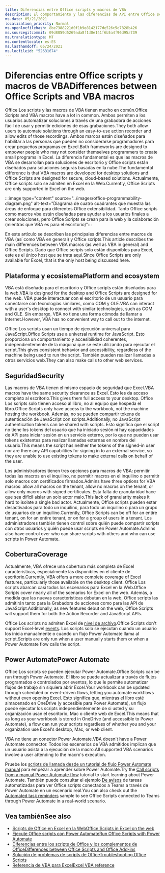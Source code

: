 ```yaml
---
title: Diferencias entre Office scripts y macros de VBA
description: El comportamiento y las diferencias de API entre Office scripts y Excel macros de VBA.
ms.date: 05/21/2021
localization_priority: Normal
ms.openlocfilehash: 8be7388221d0f1b9e8142177de526c5c7828b426
ms.sourcegitcommit: 09d8859d5269ada8f1d0e141f6b5a4f96d95a739
ms.translationtype: MT
ms.contentlocale: es-ES
ms.lasthandoff: 05/24/2021
ms.locfileid: "52631674"
---
```

# <a name="differences-between-office-scripts-and-vba-macros"></a><span data-ttu-id="28905-103">Diferencias entre Office scripts y macros de VBA</span><span class="sxs-lookup"><span data-stu-id="28905-103">Differences between Office Scripts and VBA macros</span></span>

<span data-ttu-id="28905-104">Office Los scripts y las macros de VBA tienen mucho en común.</span><span class="sxs-lookup"><span data-stu-id="28905-104">Office Scripts and VBA macros have a lot in common.</span></span> <span data-ttu-id="28905-105">Ambos permiten a los usuarios automatizar soluciones a través de una grabadora de acciones fácil de usar y permitir ediciones de esas grabaciones.</span><span class="sxs-lookup"><span data-stu-id="28905-105">They both allow users to automate solutions through an easy-to-use action recorder and allow edits of those recordings.</span></span> <span data-ttu-id="28905-106">Ambos marcos están diseñados para habilitar a las personas que pueden no considerarse programadores para crear pequeños programas en Excel.</span><span class="sxs-lookup"><span data-stu-id="28905-106">Both frameworks are designed to empower people who may not consider themselves programmers to create small programs in Excel.</span></span>
<span data-ttu-id="28905-107">La diferencia fundamental es que las macros de VBA se desarrollan para soluciones de escritorio y Office scripts están diseñados para soluciones seguras basadas en la nube.</span><span class="sxs-lookup"><span data-stu-id="28905-107">The fundamental difference is that VBA macros are developed for desktop solutions and Office Scripts are designed for secure, cloud-based solutions.</span></span> <span data-ttu-id="28905-108">Actualmente, Office scripts solo se admiten en Excel en la Web.</span><span class="sxs-lookup"><span data-stu-id="28905-108">Currently, Office Scripts are only supported in Excel on the web.</span></span>

:::image type="content" source="../images/office-programmability-diagram.png" alt-text="Diagrama de cuatro cuadrantes que muestra las áreas de enfoque para diferentes Office extensibilidad. Tanto Office scripts como macros vba están diseñadas para ayudar a los usuarios finales a crear soluciones, pero Office Scripts se crean para la web y la colaboración (mientras que VBA es para el escritorio)":::

<span data-ttu-id="28905-110">En este artículo se describen las principales diferencias entre macros de VBA (así como VBA en general) y Office scripts.</span><span class="sxs-lookup"><span data-stu-id="28905-110">This article describes the main differences between VBA macros (as well as VBA in general) and Office Scripts.</span></span> <span data-ttu-id="28905-111">Dado que Office scripts solo están disponibles para Excel, este es el único host que se trata aquí.</span><span class="sxs-lookup"><span data-stu-id="28905-111">Since Office Scripts are only available for Excel, that is the only host being discussed here.</span></span>

## <a name="platform-and-ecosystem"></a><span data-ttu-id="28905-112">Plataforma y ecosistema</span><span class="sxs-lookup"><span data-stu-id="28905-112">Platform and ecosystem</span></span>

<span data-ttu-id="28905-113">VBA está diseñado para el escritorio y Office scripts están diseñados para la web.</span><span class="sxs-lookup"><span data-stu-id="28905-113">VBA is designed for the desktop and Office Scripts are designed for the web.</span></span> <span data-ttu-id="28905-114">VBA puede interactuar con el escritorio de un usuario para conectarse con tecnologías similares, como COM y OLE.</span><span class="sxs-lookup"><span data-stu-id="28905-114">VBA can interact with a user's desktop to connect with similar technologies, such as COM and OLE.</span></span> <span data-ttu-id="28905-115">Sin embargo, VBA no tiene una forma cómoda de llamar a Internet.</span><span class="sxs-lookup"><span data-stu-id="28905-115">However, VBA has no convenient way to call out to the internet.</span></span>

<span data-ttu-id="28905-116">Office Los scripts usan un tiempo de ejecución universal para JavaScript.</span><span class="sxs-lookup"><span data-stu-id="28905-116">Office Scripts use a universal runtime for JavaScript.</span></span> <span data-ttu-id="28905-117">Esto proporciona un comportamiento y accesibilidad coherentes, independientemente de la máquina que se esté utilizando para ejecutar el script.</span><span class="sxs-lookup"><span data-stu-id="28905-117">This gives consistent behavior and accessibility, regardless of the machine being used to run the script.</span></span> <span data-ttu-id="28905-118">También pueden realizar llamadas a otros servicios web.</span><span class="sxs-lookup"><span data-stu-id="28905-118">They can also make calls to other web services.</span></span>

## <a name="security"></a><span data-ttu-id="28905-119">Seguridad</span><span class="sxs-lookup"><span data-stu-id="28905-119">Security</span></span>

<span data-ttu-id="28905-120">Las macros de VBA tienen el mismo espacio de seguridad que Excel.</span><span class="sxs-lookup"><span data-stu-id="28905-120">VBA macros have the same security clearance as Excel.</span></span> <span data-ttu-id="28905-121">Esto les da acceso completo al escritorio.</span><span class="sxs-lookup"><span data-stu-id="28905-121">This gives them full access to your desktop.</span></span> <span data-ttu-id="28905-122">Office Los scripts solo tienen acceso al libro, no al equipo que hospeda el libro.</span><span class="sxs-lookup"><span data-stu-id="28905-122">Office Scripts only have access to the workbook, not the machine hosting the workbook.</span></span> <span data-ttu-id="28905-123">Además, no se pueden compartir tokens de autenticación de JavaScript con scripts.</span><span class="sxs-lookup"><span data-stu-id="28905-123">Additionally, no JavaScript authentication tokens can be shared with scripts.</span></span> <span data-ttu-id="28905-124">Esto significa que el script no tiene los tokens del usuario que ha iniciado sesión ni hay capacidades de API para iniciar sesión en un servicio externo, por lo que no pueden usar tokens existentes para realizar llamadas externas en nombre del usuario.</span><span class="sxs-lookup"><span data-stu-id="28905-124">This means the script has neither the tokens of the signed-in user nor are there any API capabilities for signing in to an external service, so they are unable to use existing tokens to make external calls on behalf of the user.</span></span>

<span data-ttu-id="28905-125">Los administradores tienen tres opciones para macros de VBA: permitir todas las macros en el inquilino, no permitir macros en el inquilino o permitir solo macros con certificados firmados.</span><span class="sxs-lookup"><span data-stu-id="28905-125">Admins have three options for VBA macros: allow all macros on the tenant, allow no macros on the tenant, or allow only macros with signed certificates.</span></span> <span data-ttu-id="28905-126">Esta falta de granularidad hace que sea difícil aislar un solo actor malo.</span><span class="sxs-lookup"><span data-stu-id="28905-126">This lack of granularity makes it hard to isolate a single bad actor.</span></span> <span data-ttu-id="28905-127">Actualmente, Office scripts pueden estar desactivados para todo un inquilino, para todo un inquilino o para un grupo de usuarios de un inquilino.</span><span class="sxs-lookup"><span data-stu-id="28905-127">Currently, Office Scripts can be off for an entire tenant, on for an entire tenant, or on for a group of users in a tenant.</span></span> <span data-ttu-id="28905-128">Los administradores también tienen control sobre quién puede compartir scripts con otros usuarios y quién puede usar scripts en Power Automate.</span><span class="sxs-lookup"><span data-stu-id="28905-128">Admins also have control over who can share scripts with others and who can use scripts in Power Automate.</span></span>

## <a name="coverage"></a><span data-ttu-id="28905-129">Cobertura</span><span class="sxs-lookup"><span data-stu-id="28905-129">Coverage</span></span>

<span data-ttu-id="28905-130">Actualmente, VBA ofrece una cobertura más completa de Excel características, especialmente las disponibles en el cliente de escritorio.</span><span class="sxs-lookup"><span data-stu-id="28905-130">Currently, VBA offers a more complete coverage of Excel features, particularly those available on the desktop client.</span></span> <span data-ttu-id="28905-131">Office Los scripts abarcan casi todos los escenarios para Excel en la Web.</span><span class="sxs-lookup"><span data-stu-id="28905-131">Office Scripts cover nearly all of the scenarios for Excel on the web.</span></span> <span data-ttu-id="28905-132">Además, a medida que las nuevas características debutan en la web, Office scripts las admitirán tanto para la Grabadora de acciones como para las API de JavaScript.</span><span class="sxs-lookup"><span data-stu-id="28905-132">Additionally, as new features debut on the web, Office Scripts will support them for both the Action Recorder and JavaScript APIs.</span></span>

<span data-ttu-id="28905-133">Office Los scripts no admiten Excel de [nivel de archivo](/office/vba/excel/concepts/events-worksheetfunctions-shapes/using-events-with-excel-objects).</span><span class="sxs-lookup"><span data-stu-id="28905-133">Office Scripts don't support Excel-level [events](/office/vba/excel/concepts/events-worksheetfunctions-shapes/using-events-with-excel-objects).</span></span> <span data-ttu-id="28905-134">Los scripts solo se ejecutan cuando un usuario los inicia manualmente o cuando un flujo Power Automate llama al script.</span><span class="sxs-lookup"><span data-stu-id="28905-134">Scripts are only run when a user manually starts them or when a Power Automate flow calls the script.</span></span>

## <a name="power-automate"></a><span data-ttu-id="28905-135">Power Automate</span><span class="sxs-lookup"><span data-stu-id="28905-135">Power Automate</span></span>

<span data-ttu-id="28905-136">Office Los scripts se pueden ejecutar Power Automate.</span><span class="sxs-lookup"><span data-stu-id="28905-136">Office Scripts can be run through Power Automate.</span></span> <span data-ttu-id="28905-137">El libro se puede actualizar a través de flujos programados o controlados por eventos, lo que le permite automatizar flujos de trabajo sin siquiera abrir Excel.</span><span class="sxs-lookup"><span data-stu-id="28905-137">Your workbook can be updated through scheduled or event-driven flows, letting you automate workflows without even opening Excel.</span></span> <span data-ttu-id="28905-138">Esto significa que, mientras el libro esté almacenado en OneDrive (y accesible para Power Automate), un flujo puede ejecutar los scripts independientemente de si usted y su organización usan el escritorio, Mac o cliente web de Excel.</span><span class="sxs-lookup"><span data-stu-id="28905-138">This means that as long as your workbook is stored in OneDrive (and accessible to Power Automate), a flow can run your scripts regardless of whether you and your organization use Excel's desktop, Mac, or web client.</span></span>

<span data-ttu-id="28905-139">VBA no tiene un conector Power Automate.</span><span class="sxs-lookup"><span data-stu-id="28905-139">VBA doesn't have a Power Automate connector.</span></span> <span data-ttu-id="28905-140">Todos los escenarios de VBA admitidos implican que un usuario asista a la ejecución de la macro.</span><span class="sxs-lookup"><span data-stu-id="28905-140">All supported VBA scenarios involve a user attending to the macro's execution.</span></span>

<span data-ttu-id="28905-141">Pruebe los [scripts de llamada desde un tutorial de flujo Power Automate manual](../tutorials/excel-power-automate-manual.md) para empezar a aprender sobre Power Automate.</span><span class="sxs-lookup"><span data-stu-id="28905-141">Try the [Call scripts from a manual Power Automate flow](../tutorials/excel-power-automate-manual.md) tutorial to start learning about Power Automate.</span></span> <span data-ttu-id="28905-142">También puede consultar el ejemplo [De avisos](scenarios/task-reminders.md) de tareas automatizadas para ver Office scripts conectados a Teams a través de Power Automate en un escenario real.</span><span class="sxs-lookup"><span data-stu-id="28905-142">You can also check out the [Automated task reminders](scenarios/task-reminders.md) sample to see Office Scripts connected to Teams through Power Automate in a real-world scenario.</span></span>

## <a name="see-also"></a><span data-ttu-id="28905-143">Vea también</span><span class="sxs-lookup"><span data-stu-id="28905-143">See also</span></span>

- [<span data-ttu-id="28905-144">Scripts de Office en Excel en la Web</span><span class="sxs-lookup"><span data-stu-id="28905-144">Office Scripts in Excel on the web</span></span>](../overview/excel.md)
- [<span data-ttu-id="28905-145">Ejecute Office scripts con Power Automate</span><span class="sxs-lookup"><span data-stu-id="28905-145">Run Office Scripts with Power Automate</span></span>](../develop/power-automate-integration.md)
- [<span data-ttu-id="28905-146">Diferencias entre los scripts de Office y los complementos de Office</span><span class="sxs-lookup"><span data-stu-id="28905-146">Differences between Office Scripts and Office Add-ins</span></span>](add-ins-differences.md)
- [<span data-ttu-id="28905-147">Solución de problemas de scripts de Office</span><span class="sxs-lookup"><span data-stu-id="28905-147">Troubleshooting Office Scripts</span></span>](../testing/troubleshooting.md)
- [<span data-ttu-id="28905-148">Referencia de VBA para Excel</span><span class="sxs-lookup"><span data-stu-id="28905-148">Excel VBA reference</span></span>](/office/vba/api/overview/excel)
